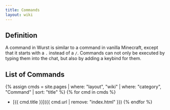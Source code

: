 ```yaml
---
title: Commands
layout: wiki
---
```

## Definition
A command in Wurst is similar to a command in vanilla Minecraft, except that it starts with a `.` instead of a `/`. Commands can not only be executed by typing them into the chat, but also by adding a keybind for them.

## List of Commands
{% assign cmds = site.pages | where: "layout", "wiki" | where: "category", "Command" | sort: "title" %}
{% for cmd in cmds %}
- [{{ cmd.title }}]({{ cmd.url | remove: "index.html" }})
{% endfor %}

